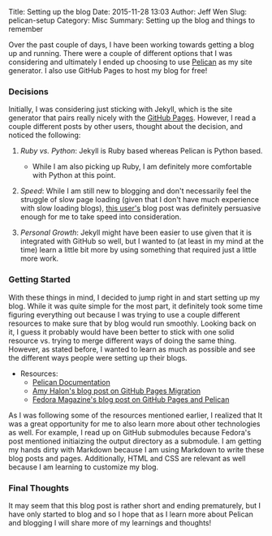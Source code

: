 Title: Setting up the blog
Date: 2015-11-28 13:03
Author: Jeff Wen
Slug: pelican-setup
Category: Misc
Summary: Setting up the blog and things to remember


Over the past couple of days, I have been working towards getting a blog up and running. There were a couple of different options that I was considering and ultimately I ended up choosing to use [Pelican](http://blog.getpelican.com) as my site generator. I also use GitHub Pages to host my blog for free!

### Decisions 
Initially, I was considering just sticking with Jekyll, which is the site generator that pairs really nicely with the [GitHub Pages](https://help.github.com/articles/using-jekyll-with-pages/). However, I read a couple different posts by other users, thought about the decision, and noticed the following:

1. _Ruby vs. Python_: Jekyll is Ruby based whereas Pelican is Python based.
    * While I am also picking up Ruby, I am definitely more comfortable with Python at this point.

2. _Speed_: While I am still new to blogging and don't necessarily feel the struggle of slow page loading (given that I don't have much experience with slow loading blogs), [this user's](http://arunrocks.com/moving-blogs-to-pelican/) blog post was definitely persuasive enough for me to take speed into consideration.

3. _Personal Growth_: Jekyll might have been easier to use given that it is integrated with GitHub so well, but I wanted to (at least in my mind at the time) learn a little bit more by using something that required just a little more work. 

### Getting Started
With these things in mind, I decided to jump right in and start setting up my blog. While it was quite simple for the most part, it definitely took some time figuring everything out because I was trying to use a couple different resources to make sure that by blog would run smoothly. Looking back on it, I guess it probably would have been better to stick with one solid resource vs. trying to merge different ways of doing the same thing. However, as stated before, I wanted to learn as much as possible and see the different ways people were setting up their blogs.

- Resources:
    - [Pelican Documentation](http://docs.getpelican.com/en/3.6.3/)
    - [Amy Halon's blog post on GitHub Pages Migration](http://mathamy.com/migrating-to-github-pages-using-pelican.html)
    - [Fedora Magazine's blog post on GitHub Pages and Pelican](https://fedoramagazine.org/make-github-pages-blog-with-pelican/)

As I was following some of the resources mentioned earlier, I realized that It was a great opportunity for me to also learn more about other technologies as well. For example, I read up on GitHub submodules because Fedora's post mentioned initiaizing the output directory as a submodule. I am getting my hands dirty with Markdown because I am using Markdown to write these blog posts and pages. Additionally, HTML and CSS are relevant as well because I am learning to customize my blog.

### Final Thoughts
It may seem that this blog post is rather short and ending prematurely, but I have only started to blog and so I hope that as I learn more about Pelican and blogging I will share more of my learnings and thoughts!
